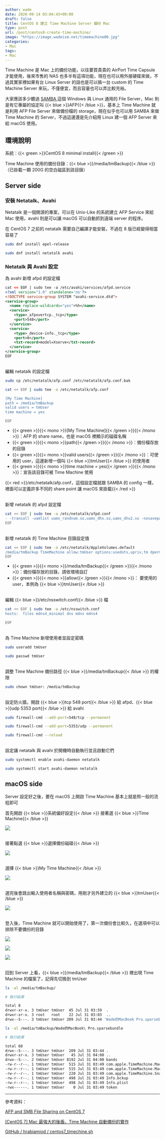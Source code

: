 ```yaml
---
author: wade
date: 2020-09-14 03:04:43+00:00
draft: false
title: CentOS 8 建立 Time Machine Server 備份 Mac
type: post
url: /post/centos8-create-time-machine/
image: "https://image.wadeism.net/timemachine00.jpg"
categories:
- Mac
tags:
- Mac
---
```


Time Machine 是 Mac 上的備份功能，以往要買貴貴的 AirPort Time Capsule 才能使用，後來市售的 NAS 也多半有這項功能，現在也可以用外接硬碟來做，不過其實家裡如果有台 Linux Server 的話也是可以搞一台 custom 的 Time Machine Server 來玩，不僅便宜，而且容量也可以弄比較充裕。

大家應該多少聽過 [SAMBA ](https://notes.wadeism.net/post/learning-samba/)這個 Windows 與 Linux 通用的 File Server，Mac 則是有它專屬的協定叫 {{< blue >}}AFP{{< /blue >}}，基本上 Time Machine 就是利用 AFP File Server 來做備份檔的 storage，現在似乎也可以用 SAMBA 來做 Time Machine 的 Server，不過這邊還是先介紹用 Linux 建一個 AFP Server 來給 macOS 使用。


## 環境說明

系統：{{< green >}}CentOS 8 minimal install{{< /green >}}

Time Machine 使用的備份目錄：{{< blue >}}/media/tmBackup{{< /blue >}}（已掛載一顆 200G  的空白磁區到該目錄）


## Server side

### 安裝 Netatalk、Avahi

Netatalk 是一個開源的專案，可以在 Unix-Like 的系統建立 AFP Service 來給 Mac 使用，avahi 則是可以讓 macOS 可以自動抓到遠端 server 的程序。

在 CentOS 7 之前的 netatalk 需要自己編譯才能安裝，不過在 8 版已經變得相當容易了

```bash
sudo dnf install epel-release
```

```bash
sudo dnf install netatalk avahi
```

### Netatalk 與 Avahi 設定

為 avahi 新增 afpd 的設定檔


```xml
cat << EOF | sudo tee -a /etc/avahi/services/afpd.service
<?xml version="1.0" standalone='no'?>
<!DOCTYPE service-group SYSTEM "avahi-service.dtd">
<service-group>
  <name replace-wildcards="yes">%h</name>
  <service>
    <type>_afpovertcp._tcp</type>
    <port>548</port>
  </service>
  <service>
    <type>_device-info._tcp</type>
    <port>0</port>
    <txt-record>model=Xserve</txt-record>
  </service>
</service-group>
EOF
```

\
編輯 netatalk 的設定檔

```bash
sudo cp /etc/netatalk/afp.conf /etc/netatalk/afp.conf.bak
```

```bash
cat << EOF | sudo tee -a /etc/netatalk/afp.conf

[My Time Machine]
path = /media/tmBackup
valid users = tmUser
time machine = yes

EOF
```

* {{< green >}}{{< mono >}}[My Time Machine]{{< /green >}}{{< /mono >}}：AFP 的 share name，也是 macOS 裡顯示的磁碟名稱
* {{< green >}}{{< mono >}}path{{< /green >}}{{< /mono >}}：備份檔存放的目錄
* {{< green >}}{{< mono >}}valid users{{< /green >}}{{< /mono >}}：可使用的 user，這邊新增一個叫 {{< blue >}}tmUser{{< /blue >}} 的使用者
* {{< green >}}{{< mono >}}time machine = yes{{< /green >}}{{< /mono >}}：宣告該目錄可被 Time Machine 使用

{{< red >}}/etc/netatalk/afp.conf，這個設定檔就跟 SAMBA 的 config 一樣，裡面可以定義許多不同的 share point 讓 macOS 來掛載{{< /red >}}

\
新增 netatalk 的 afpd 設定檔

```bash
cat << EOF | sudo tee -a /etc/netatalk/afpd.conf
- -transall -uamlist uams_randnum.so,uams_dhx.so,uams_dhx2.so -nosavepassword -advertise_ssh
EOF
```

\
新增 netatalk 的 Time Machine 目錄設定值

```bash
cat << EOF | sudo tee -a /etc/netatalk/AppleVolumes.default
/media/tmBackup TimeMachine allow:tmUser options:usedots,upriv,tm dperm:0775 fperm:0660 cnidscheme:dbd volsizelimit:200000
EOF
```

* {{< green >}}{{< mono >}}/media/tmBackup{{< /green >}}{{< /mono >}}：備份檔存放的目錄，請依環境自訂
* {{< green >}}{{< mono >}}allow{{< /green >}}{{< /mono >}}： 要使用的 user，本例為 {{< blue >}}tmUser{{< /blue >}}

\
編輯 {{< blue >}}/etc/nsswitch.conf{{< /blue >}} 檔

```bash
cat << EOF | sudo tee -a /etc/nsswitch.conf
hosts:  files mdns4_minimal dns mdns mdns4

EOF
```

\
為 Time Machine 新增使用者並設定密碼

```bash
sudo useradd tmUser
```

```bash
sudo passwd tmUser
```

\
調整 Time Machine 備份路徑 {{< blue >}}/media/tmBackup{{< /blue >}} 的權限

```bash
sudo chown tmUser: /media/tmBackup
```

\
設定防火牆，開啟 {{< blue >}}tcp 548 port{{< /blue >}} 給 afpd、{{< blue >}}udp 5353 port{{< /blue >}} 給 avahi

```bash
sudo firewall-cmd --add-port=548/tcp --permanent
```

```bash
sudo firewall-cmd --add-port=5353/udp --permanent
```

```bash
sudo firewall-cmd --reload
```

\
設定讓 netatalk 與 avahi 於開機時自動執行並且啟動它們


```bash
sudo systemctl enable avahi-daemon netatalk
```

```bash
sudo systemctl start avahi-daemon netatalk
```


## macOS side

Server 設定好之後，要在 macOS 上開啟 Time Machine 基本上就是照一般的流程即可

首先開啟 {{< blue >}}系統偏好設定{{< /blue >}} 接著選 {{< blue >}}Time Machine{{< /blue >}}

![](https://image.wadeism.net/tm01.png)

\
接著點選 {{< blue >}}選擇備份磁碟{{< /blue >}}

![](https://image.wadeism.net/tm02.png)

\
選擇 {{< blue >}}My Time Machine{{< /blue >}}

![](https://image.wadeism.net/tm03.png)

\
選完後會跳出輸入使用者名稱與密碼，用剛才另外建立的 {{< blue >}}tmUser{{< /blue >}}

![](https://image.wadeism.net/tm04.png)

\
登入後，Time Machine 就可以開始使用了，第一次備份會比較久，在選項中可以排除不要備份的目錄

![](https://image.wadeism.net/tm05.png)

![](https://image.wadeism.net/tm06.png)

![](https://image.wadeism.net/tm07.png)

\
回到 Server 上看，{{< blue >}}/media/tmBackup{{< /blue >}} 裡出現 Time Machine 的檔案了，記得先切換到 tmUser

```bash
ls -al /media/tmBackup/
```

```bash
# 執行結果

total 8
drwxr-xr-x. 3 tmUser tmUser  45 Jul 31 03:59  .
drwxr-xr-x. 3 root   root    22 Jul 31 03:03  ..
drwx--S---. 3 tmUser tmUser 209 Jul 31 03:44 'Wade的MacBook Pro.sparsebundle'
```

```bash
ls -al /media/tmBackup/Wade的MacBook\ Pro.sparsebundle
```

```bash
# 執行結果

total 68
drwx--S---. 3 tmUser tmUser  209 Jul 31 03:44 .
drwxr-xr-x. 3 tmUser tmUser   45 Jul 31 04:00 ..
drwx--S---. 2 tmUser tmUser 8192 Jul 31 04:00 bands
-rw-r--r--. 1 tmUser tmUser  515 Jul 31 03:49 com.apple.TimeMachine.MachineID.bckup
-rw-r--r--. 1 tmUser tmUser  515 Jul 31 03:49 com.apple.TimeMachine.MachineID.plist
-rw-r--r--. 1 tmUser tmUser  220 Jul 31 03:49 com.apple.TimeMachine.SnapshotHistory.plist
-rw-r--r--. 1 tmUser tmUser  498 Jul 31 03:49 Info.bckup
-rw-r--r--. 1 tmUser tmUser  498 Jul 31 03:49 Info.plist
-rwx------. 1 tmUser tmUser    0 Jul 31 03:49 token
```

* * *

參考資料：

[AFP and SMB File Sharing on CentOS 7](https://zitseng.com/archives/6182)

[[CentOS 7] Mac 最強大的後盾，Time Machine 自動備份的實作](http://blog.itist.tw/2016/02/building-time-machine-service-for-mac-on-centos-7.html)

[GitHub / hrabiamiod / centos7_timechine.sh](https://gist.github.com/hrabiamiod/d3627fe53ec18a288263313f15ebd2c2)
